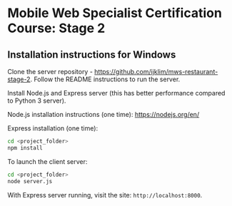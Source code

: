 # Mobile Web Specialist Certification Course: Stage 2

## Installation instructions for Windows

Clone the server repository - https://github.com/ijklim/mws-restaurant-stage-2. Follow the README instructions to run the server.

Install Node.js and Express server (this has better performance compared to Python 3 server).

Node.js installation instructions (one time): https://nodejs.org/en/

Express installation (one time):

```bash
cd <project_folder>
npm install
```

To launch the client server:

```bash
cd <project_folder>
node server.js
```

With Express server running, visit the site: `http://localhost:8000`.
